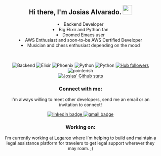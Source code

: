 <h2 align="center">
  Hi there, I'm Josias Alvarado. <img src="https://raw.githubusercontent.com/MartinHeinz/MartinHeinz/master/wave.gif" width="30px">
</h2>
<center>
<li>Backend Developer</li>
<li>Big Elixir and Python fan</li>
<li>Doomed Emacs user</li>
<li>AWS Enthusiast and soon-to-be AWS Certified Developer</li>
<li>Musician and chess enthusiast depending on the mood</li>
</br></br>

![Backend](https://img.shields.io/badge/Backend-black)
![Elixir](https://img.shields.io/badge/Elixir-purple)
![Phoenix](https://img.shields.io/badge/Phoenix-orange)
![Python](https://img.shields.io/badge/Python-blue)
![Python](https://img.shields.io/badge/Django-green)
[![Hub followers](https://img.shields.io/github/followers/pointerish.svg?style=social&label=Follow&maxAge=2592000)](https://github.com/pointerish?tab=followers)
<img src="https://komarev.com/ghpvc/?username=pointerish" alt="pointerish" />
<br />
[![Josias' Github stats](https://github-readme-stats.vercel.app/api?username=pointerish&theme=blue-green)](https://github.com/pointerish/github-readme-stats)

### Connect with me:

I'm always willing to meet other developers, send me an email or an invitation to connect!
<p>
  <a href="https://www.linkedin.com/in/josias-alvarado/">
   <img src="https://img.shields.io/badge/LinkedIn-0077B5?style=for-the-badge&logo=linkedin&logoColor=whitehttps://www.linkedin.com/in/josias-alvarado/" alt="linkedin badge">
  </a>
  <a href="mailto:josiasjag@gmail.com">
   <img src="https://img.shields.io/badge/Email%20-D14836?style=for-the-badge&logo=gmail&logoColor=white" alt="gmail badge">
  </a>
 </p>

### Working on:

I'm currently working at [Legaroo](https://app.legaroo.com/) where I'm helping to build and maintain a legal assistance platform for travelers to get legal support wherever they may roam. ;)
</center>
